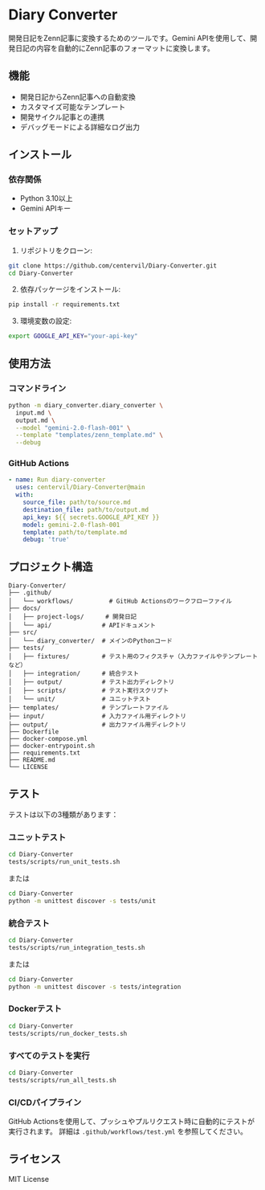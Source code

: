 # Diary Converter

開発日記をZenn記事に変換するためのツールです。Gemini APIを使用して、開発日記の内容を自動的にZenn記事のフォーマットに変換します。

## 機能

- 開発日記からZenn記事への自動変換
- カスタマイズ可能なテンプレート
- 開発サイクル記事との連携
- デバッグモードによる詳細なログ出力

## インストール

### 依存関係

- Python 3.10以上
- Gemini APIキー

### セットアップ

1. リポジトリをクローン:
```bash
git clone https://github.com/centervil/Diary-Converter.git
cd Diary-Converter
```

2. 依存パッケージをインストール:
```bash
pip install -r requirements.txt
```

3. 環境変数の設定:
```bash
export GOOGLE_API_KEY="your-api-key"
```

## 使用方法

### コマンドライン

```bash
python -m diary_converter.diary_converter \
  input.md \
  output.md \
  --model "gemini-2.0-flash-001" \
  --template "templates/zenn_template.md" \
  --debug
```

### GitHub Actions

```yaml
- name: Run diary-converter
  uses: centervil/Diary-Converter@main
  with:
    source_file: path/to/source.md
    destination_file: path/to/output.md
    api_key: ${{ secrets.GOOGLE_API_KEY }}
    model: gemini-2.0-flash-001
    template: path/to/template.md
    debug: 'true'
```

## プロジェクト構造

```
Diary-Converter/
├── .github/
│   └── workflows/          # GitHub Actionsのワークフローファイル
├── docs/
│   ├── project-logs/      # 開発日記
│   └── api/              # APIドキュメント
├── src/
│   └── diary_converter/  # メインのPythonコード
├── tests/
│   ├── fixtures/         # テスト用のフィクスチャ（入力ファイルやテンプレートなど）
│   ├── integration/      # 統合テスト
│   ├── output/           # テスト出力ディレクトリ
│   ├── scripts/          # テスト実行スクリプト
│   └── unit/             # ユニットテスト
├── templates/            # テンプレートファイル
├── input/                # 入力ファイル用ディレクトリ
├── output/               # 出力ファイル用ディレクトリ
├── Dockerfile
├── docker-compose.yml
├── docker-entrypoint.sh
├── requirements.txt
├── README.md
└── LICENSE
```

## テスト

テストは以下の3種類があります：

### ユニットテスト

```bash
cd Diary-Converter
tests/scripts/run_unit_tests.sh
```

または

```bash
cd Diary-Converter
python -m unittest discover -s tests/unit
```

### 統合テスト

```bash
cd Diary-Converter
tests/scripts/run_integration_tests.sh
```

または

```bash
cd Diary-Converter
python -m unittest discover -s tests/integration
```

### Dockerテスト

```bash
cd Diary-Converter
tests/scripts/run_docker_tests.sh
```

### すべてのテストを実行

```bash
cd Diary-Converter
tests/scripts/run_all_tests.sh
```

### CI/CDパイプライン

GitHub Actionsを使用して、プッシュやプルリクエスト時に自動的にテストが実行されます。
詳細は `.github/workflows/test.yml` を参照してください。

## ライセンス

MIT License

